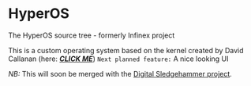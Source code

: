 # HyperOS

The HyperOS source tree - formerly Infinex project

This is a custom operating system based on the kernel created by David Callanan (here: <strong>_<a href="https://github.com/davidcallanan/os-series/">CLICK ME</a>_</strong>)
`Next planned feature:` A nice looking UI


*_NB:_* This will soon be merged with the <a href="https://github.com/LukeChemeriov/Digital-Sledgehammer">Digital Sledgehammer project</a>.
